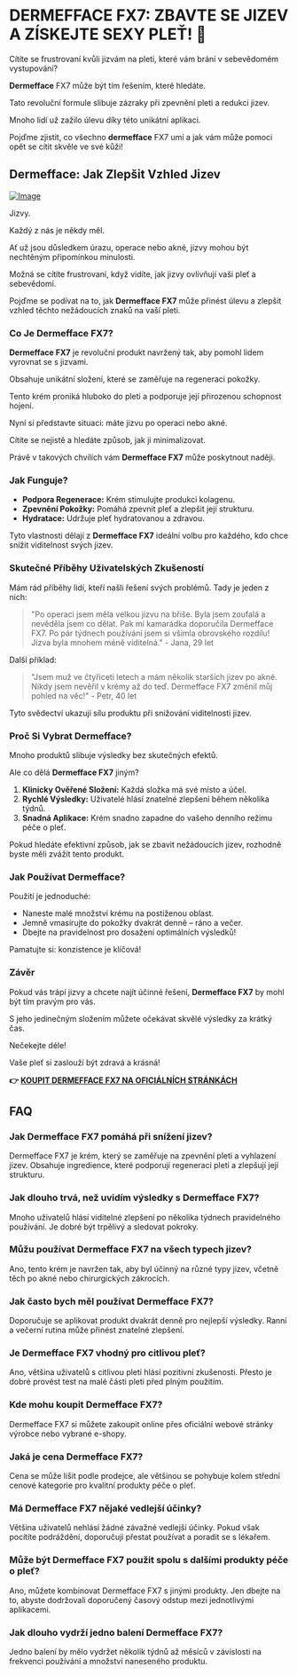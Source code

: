 # DERMEFFACE FX7: ZBAVTE SE JIZEV A ZÍSKEJTE SEXY PLEŤ! 💖

Cítíte se frustrovaní kvůli jizvám na pleti, které vám brání v sebevědomém vystupování? 

**Dermefface** FX7 může být tím řešením, které hledáte. 

Tato revoluční formule slibuje zázraky při zpevnění pleti a redukci jizev. 

Mnoho lidí už zažilo úlevu díky této unikátní aplikaci. 

Pojďme zjistit, co všechno **dermefface** FX7 umí a jak vám může pomoci opět se cítit skvěle ve své kůži!

## Dermefface: Jak Zlepšit Vzhled Jizev

[![Image](https://www2.sellhealth.com/114/dermeffacefx7_3_3.png)](https://gchaffi.com/jMvs3aNR)

Jizvy. 

Každý z nás je někdy měl.

Ať už jsou důsledkem úrazu, operace nebo akné, jizvy mohou být nechtěným připomínkou minulosti.

Možná se cítíte frustrovaní, když vidíte, jak jizvy ovlivňují vaši pleť a sebevědomí.

Pojďme se podívat na to, jak **Dermefface FX7** může přinést úlevu a zlepšit vzhled těchto nežádoucích znaků na vaší pleti.

### Co Je Dermefface FX7?

**Dermefface FX7** je revoluční produkt navržený tak, aby pomohl lidem vyrovnat se s jizvami. 

Obsahuje unikátní složení, které se zaměřuje na regeneraci pokožky. 

Tento krém proniká hluboko do pleti a podporuje její přirozenou schopnost hojení.

Nyní si představte situaci: máte jizvu po operaci nebo akné. 

Cítíte se nejistě a hledáte způsob, jak ji minimalizovat. 

Právě v takových chvílích vám **Dermefface FX7** může poskytnout naději.

### Jak Funguje?

- **Podpora Regenerace:** Krém stimulujte produkci kolagenu.
- **Zpevnění Pokožky:** Pomáhá zpevnit pleť a zlepšit její strukturu.
- **Hydratace:** Udržuje pleť hydratovanou a zdravou.
  
Tyto vlastnosti dělají z **Dermefface FX7** ideální volbu pro každého, kdo chce snížit viditelnost svých jizev.

### Skutečné Příběhy Uživatelských Zkušeností

Mám rád příběhy lidí, kteří našli řešení svých problémů. Tady je jeden z nich:

> "Po operaci jsem měla velkou jizvu na břiše. 
> Byla jsem zoufalá a nevěděla jsem co dělat.
> Pak mi kamarádka doporučila Dermefface FX7.
> Po pár týdnech používání jsem si všimla obrovského rozdílu! 
> Jizva byla mnohem méně viditelná." - Jana, 29 let

Další příklad:

> "Jsem muž ve čtyřiceti letech a mám několik starších jizev po akné. 
> Nikdy jsem nevěřil v krémy až do teď.
> Dermefface FX7 změnil můj pohled na věc!" - Petr, 40 let

Tyto svědectví ukazují sílu produktu při snižování viditelnosti jizev.

### Proč Si Vybrat Dermefface?

Mnoho produktů slibuje výsledky bez skutečných efektů. 

Ale co dělá **Dermefface FX7** jiným? 

1. **Klinicky Ověřené Složení:** Každá složka má své místo a účel.
2. **Rychlé Výsledky:** Uživatelé hlásí znatelné zlepšení během několika týdnů.
3. **Snadná Aplikace:** Krém snadno zapadne do vašeho denního režimu péče o pleť.

Pokud hledáte efektivní způsob, jak se zbavit nežádoucích jizev, rozhodně byste měli zvážit tento produkt.

### Jak Používat Dermefface?

Použití je jednoduché:

- Naneste malé množství krému na postiženou oblast.
- Jemně vmasírujte do pokožky dvakrát denně – ráno a večer.
- Dbejte na pravidelnost pro dosažení optimálních výsledků!

Pamatujte si: konzistence je klíčová!

### Závěr

Pokud vás trápí jizvy a chcete najít účinné řešení, **Dermefface FX7** by mohl být tím pravým pro vás.

S jeho jedinečným složením můžete očekávat skvělé výsledky za krátký čas.

Nečekejte déle!

Vaše pleť si zaslouží být zdravá a krásná!



**👉 [KOUPIT DERMEFFACE FX7 NA OFICIÁLNÍCH STRÁNKÁCH](https://gchaffi.com/jMvs3aNR)**

## FAQ

### Jak Dermefface FX7 pomáhá při snížení jizev?
Dermefface FX7 je krém, který se zaměřuje na zpevnění pleti a vyhlazení jizev. Obsahuje ingredience, které podporují regeneraci pleti a zlepšují její strukturu.

### Jak dlouho trvá, než uvidím výsledky s Dermefface FX7?
Mnoho uživatelů hlásí viditelné zlepšení po několika týdnech pravidelného používání. Je dobré být trpělivý a sledovat pokroky.

### Můžu používat Dermefface FX7 na všech typech jizev?
Ano, tento krém je navržen tak, aby byl účinný na různé typy jizev, včetně těch po akné nebo chirurgických zákrocích. 

### Jak často bych měl používat Dermefface FX7?
Doporučuje se aplikovat produkt dvakrát denně pro nejlepší výsledky. Ranní a večerní rutina může přinést znatelné zlepšení.

### Je Dermefface FX7 vhodný pro citlivou pleť?
Ano, většina uživatelů s citlivou pletí hlásí pozitivní zkušenosti. Přesto je dobré provést test na malé části pleti před plným použitím.

### Kde mohu koupit Dermefface FX7?
Dermefface FX7 si můžete zakoupit online přes oficiální webové stránky výrobce nebo vybrané e-shopy. 

### Jaká je cena Dermefface FX7?
Cena se může lišit podle prodejce, ale většinou se pohybuje kolem střední cenové kategorie pro kvalitní produkty péče o pleť.

### Má Dermefface FX7 nějaké vedlejší účinky?
Většina uživatelů nehlásí žádné závažné vedlejší účinky. Pokud však pocítíte podráždění, doporučuji přestat používat a poradit se s lékařem.

### Může být Dermefface FX7 použit spolu s dalšími produkty péče o pleť?
Ano, můžete kombinovat Dermefface FX7 s jinými produkty. Jen dbejte na to, abyste dodržovali doporučený časový odstup mezi jednotlivými aplikacemi.

### Jak dlouho vydrží jedno balení Dermefface FX7?
Jedno balení by mělo vydržet několik týdnů až měsíců v závislosti na frekvenci používání a množství naneseného produktu.
